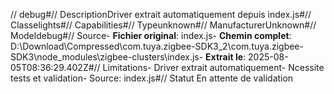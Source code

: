 // debug#// DescriptionDriver extrait automatiquement depuis index.js#// Classelights#// Capabilities#// Typeunknown#// ManufacturerUnknown#// Modeldebug#// Source- **Fichier original**: index.js- **Chemin complet**: D:\Download\Compressed\com.tuya.zigbee-SDK3_2\com.tuya.zigbee-SDK3\node_modules\zigbee-clusters\index.js- **Extrait le**: 2025-08-05T08:36:29.402Z#// Limitations- Driver extrait automatiquement- Ncessite tests et validation- Source: index.js#// Statut En attente de validation